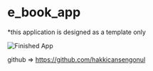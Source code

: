 # e_book_app
*this application is designed as a template only

![Finished App](https://github.com/hakkicansengonul/images/blob/master/e_book.gif)



github =>  https://github.com/hakkicansengonul
